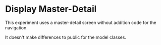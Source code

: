 ﻿# Display Master-Detail

This experiment uses a master-detail screen without addition code for the navigation.

It doesn't make differences to public for the model classes.


